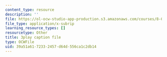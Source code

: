 ```yaml
---
content_type: resource
description: ''
file: https://ol-ocw-studio-app-production.s3.amazonaws.com/courses/8-01sc-classical-mechanics-fall-2016/39a51a6172332457d64d556ca1c2db14_B6a9FaYI730.srt
file_type: application/x-subrip
learning_resource_types: []
resourcetype: Other
title: 3play caption file
type: OCWFile
uid: 39a51a61-7233-2457-d64d-556ca1c2db14
---
```

